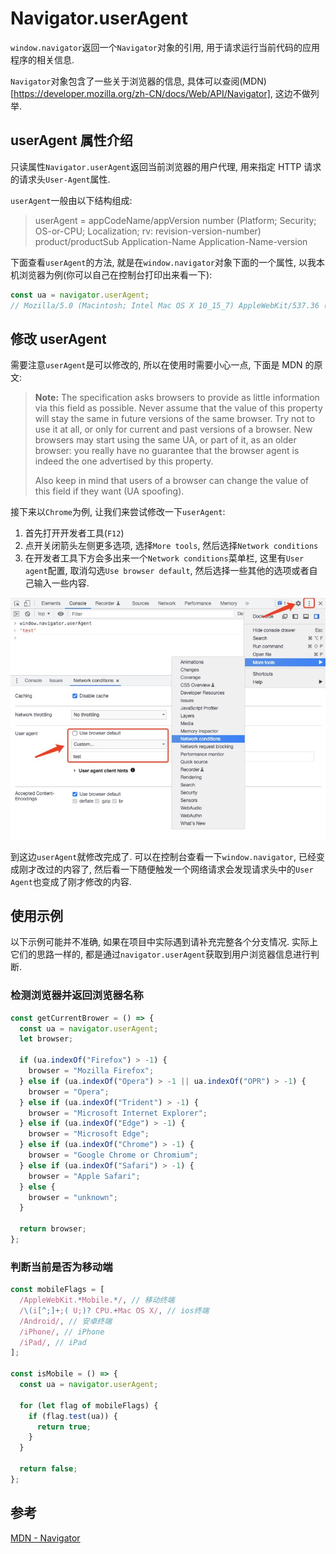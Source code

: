 # Navigator.userAgent

`window.navigator`返回一个`Navigator`对象的引用, 用于请求运行当前代码的应用程序的相关信息.

`Navigator`对象包含了一些关于浏览器的信息, 具体可以查阅(MDN)[https://developer.mozilla.org/zh-CN/docs/Web/API/Navigator], 这边不做列举.

## userAgent 属性介绍

只读属性`Navigator.userAgent`返回当前浏览器的用户代理, 用来指定 HTTP 请求的请求头`User-Agent`属性.

`userAgent`一般由以下结构组成:

> userAgent = appCodeName/appVersion number (Platform; Security; OS-or-CPU; Localization; rv: revision-version-number) product/productSub Application-Name Application-Name-version

下面查看`userAgent`的方法, 就是在`window.navigator`对象下面的一个属性, 以我本机浏览器为例(你可以自己在控制台打印出来看一下):

```js
const ua = navigator.userAgent;
// Mozilla/5.0 (Macintosh; Intel Mac OS X 10_15_7) AppleWebKit/537.36 (KHTML, like Gecko) Chrome/98.0.4758.102 Safari/537.36
```

## 修改 userAgent

需要注意`userAgent`是可以修改的, 所以在使用时需要小心一点, 下面是 MDN 的原文:

> **Note:** The specification asks browsers to provide as little information via this field as
> possible. Never assume that the value of this property will stay the same in future
> versions of the same browser. Try not to use it at all, or only for current and past
> versions of a browser. New browsers may start using the same UA, or part of it, as an
> older browser: you really have no guarantee that the browser agent is indeed the one
> advertised by this property.
>
> Also keep in mind that users of a browser can change the value of this field if they
> want (UA spoofing).

接下来以`Chrome`为例, 让我们来尝试修改一下`userAgent`:

1. 首先打开开发者工具(`F12`)
2. 点开关闭箭头左侧更多选项, 选择`More tools`, 然后选择`Network conditions`
3. 在开发者工具下方会多出来一个`Network conditions`菜单栏, 这里有`User agent`配置, 取消勾选`Use browser default`, 然后选择一些其他的选项或者自己输入一些内容.

![modify userAgent](./userAgent.jpeg)

到这边`userAgent`就修改完成了. 可以在控制台查看一下`window.navigator`, 已经变成刚才改过的内容了, 然后看一下随便触发一个网络请求会发现请求头中的`User Agent`也变成了刚才修改的内容.

## 使用示例

以下示例可能并不准确, 如果在项目中实际遇到请补充完整各个分支情况. 实际上它们的思路一样的, 都是通过`navigator.userAgent`获取到用户浏览器信息进行判断.

### 检测浏览器并返回浏览器名称

```js
const getCurrentBrower = () => {
  const ua = navigator.userAgent;
  let browser;

  if (ua.indexOf("Firefox") > -1) {
    browser = "Mozilla Firefox";
  } else if (ua.indexOf("Opera") > -1 || ua.indexOf("OPR") > -1) {
    browser = "Opera";
  } else if (ua.indexOf("Trident") > -1) {
    browser = "Microsoft Internet Explorer";
  } else if (ua.indexOf("Edge") > -1) {
    browser = "Microsoft Edge";
  } else if (ua.indexOf("Chrome") > -1) {
    browser = "Google Chrome or Chromium";
  } else if (ua.indexOf("Safari") > -1) {
    browser = "Apple Safari";
  } else {
    browser = "unknown";
  }

  return browser;
};
```

### 判断当前是否为移动端

```js
const mobileFlags = [
  /AppleWebKit.*Mobile.*/, // 移动终端
  /\(i[^;]+;( U;)? CPU.+Mac OS X/, // ios终端
  /Android/, // 安卓终端
  /iPhone/, // iPhone
  /iPad/, // iPad
];

const isMobile = () => {
  const ua = navigator.userAgent;

  for (let flag of mobileFlags) {
    if (flag.test(ua)) {
      return true;
    }
  }

  return false;
};
```

## 参考

[MDN - Navigator](https://developer.mozilla.org/zh-CN/docs/Web/API/Navigator)

